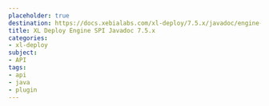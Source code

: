 ```yaml
---
placeholder: true
destination: https://docs.xebialabs.com/xl-deploy/7.5.x/javadoc/engine-spi/index.html
title: XL Deploy Engine SPI Javadoc 7.5.x
categories:
- xl-deploy
subject:
- API
tags:
- api
- java
- plugin
---
```

